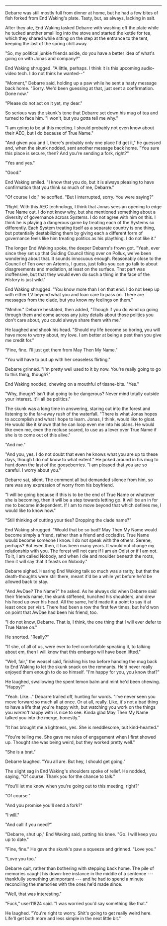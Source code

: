 -----

Debarre was still mostly full from dinner at home, but he had a few bites of fish forked from End Waking's plate. Tasty, but, as always, lacking in salt.

After they ate, End Waking tasked Debarre with washing off the plate while he tucked another small log into the stove and started the kettle for tea, which they shared while sitting on the step at the entrance to the tent, keeping the last of the spring chill away.

"So, my political junkie friends aside, do you have a better idea of what's going on with Jonas and company?"

End Waking shrugged. "A little, perhaps. I think it is this upcoming audio-video tech. I do not think he wanted--"

"Moment," Debarre said, holding up a paw while he sent a hasty message back home. "Sorry. We'd been guessing at that, just sent a confirmation. Done now."

"Please do not act on it yet, my dear."

So serious was the skunk's tone that Debarre set down his mug of tea and turned to face him. "I won't, but you gotta tell me why."

"I am going to be at this meeting. I should probably not even know about their AEC, but I do because of True Name."

"And given you and I, there's probably only one place I'd get it," he guessed and, when the skunk nodded, sent another message back home. "You sure this place is secure, then? And you're sending a fork, right?"

"Yes and yes."

"Good."

End Waking smiled. "I know that you do, but it is always pleasing to have confirmation that you think so much of me, Debarre."

"Of course I do," he scoffed. "But I interrupted, sorry. You were saying?"

"Right. With this AEC technology, I think that Jonas sees an opening to edge True Name out. I do not know why, but she mentioned something about a diversity of governance across Systems. I do not agree with him on this. I think he is playing a dangerous game by treating each of the Systems so differently. Each System treating itself as a separate country is one thing, but potentially destabilizing them by giving each a different form of governance feels like him treating politics as his plaything. I do not like it."

The longer End Waking spoke, the deeper Debarre's frown got. "Yeah, ever since they set up that Guiding Council thing over on Pollux, we've been wondering about that. It sounds innocuous enough. Reasonably close to the Council of Ten over on Artemis, I guess, just folks you can go talk to about disagreements and mediation, at least on the surface. That part was inoffensive, but that they would even do such a thing in the face of the *History* is just wild."

End Waking shrugged. "You know more than I on that end. I do not keep up with either LV beyond what you and Ioan care to pass on. There are messages from the clade, but you know my feelings on them."

"Mmhm." Debarre hesitated, then added, "Though if you do wind up going through them and come across any juicy details about those politics you don't care about, you could always share them with me."

He laughed and shook his head. "Should my life become so boring, you will have more to worry about, my love. I am better at being a pest than you give me credit for."

"Fine, fine. I'll just get them from May Then My Name."

"You will have to put up with her ceaseless flirting."

Debarre grinned. "I'm pretty well used to it by now. You're really going to go to this thing, though?"

End Waking nodded, chewing on a mouthful of tisane-bits. "Yes."

"Why, though? Isn't that going to be dangerous? Never mind totally outside your interest. It'll all be politics."

The skunk was a long time in answering, staring out into the forest and listening to the far-away rush of the waterfall. "There is what Jonas hopes to accomplish and what I hope to learn. Jonas, I think, would like to gloat. He would like it known that he can loop even me into his plans. He would like even me, even the recluse scared, to use as a lever over True Name if she is to come out of this alive."

"And me."

"And you, yes. I do not doubt that even he knows what you are up to these days, though I do not know to what extent." He poked around in his mug to hunt down the last of the gooseberries. "I am pleased that you are so careful. I worry about you."

Debarre sat, silent. The comment all but demanded silence from him, so rare was any expression of worry from his boyfriend.

"I will be going because if this is to be the end of True Name or whatever she is becoming, then it will be a step towards letting go. It will be an in for me to become independent. If I am to move beyond that which defines me, I would like to know how."

"Still thinking of cutting your ties? Dropping the clade name?"

End Waking shrugged. "Would that be so bad? May Then My Name would become simply a friend, rather than a friend and cocladist. True Name would become someone I know. I do not speak with the others. Serene, perhaps? But even then, it has been many years. It would not change my relationship with you. The forest will not care if I am an Odist or if I am not. To it, I am called Nobody, and when I die and moulder beneath the roots, then it will say that it feasts on Nobody."

Debarre sighed. Hearing End Waking talk so much was a rarity, but that the death-thoughts were still there, meant it'd be a while yet before he'd be allowed back to stay.

"And AwDae? The Name?" he asked. As he always did when Debarre said their friends name, the skunk stiffened, hunched his shoulders, and drew his hood up over his head. All the same, he'd made it a point to say it at least once per visit. There had been a row the first few times, but he'd won on point that AwDae had been his friend, too.

"I do not know, Debarre. That is, I think, the one thing that I will ever defer to True Name on."

He snorted. "Really?"

"If she, of all of us, were ever to feel comfortable speaking it, to talking about em, then I will know that this embargo will have been lifted."

"Well, fair," the weasel said, finishing his tea before handing the mug back to End Waking to let the skunk snack on the remnants. He'd never really enjoyed them enough to do so himself. "I'm happy for you, you know that?"

He laughed, swallowing the spent lemon balm and mint he'd been chewing. "Happy?"

"Yeah. Like..." Debarre trailed off, hunting for words. "I've never seen you move forward so much all at once. Or at all, really. Like, it's not a bad thing to have a life that you're happy with, but watching you work on the things you *weren't* happy with is nice to see. Kinda glad May Then My Name talked you into the merge, honestly."

"It has brought me a lightness, yes. She is meddlesome, but kind-hearted."

"You're telling me. She gave me rules of engagement when I first showed up. Thought she was being weird, but they worked pretty well."

"She is a brat."

Debarre laughed. "You all are. But hey, I should get going."

The slight sag in End Waking's shoulders spoke of relief. He nodded, saying, "Of course. Thank you for the chance to talk."

"You'll let me know when you're going out to this meeting, right?"

"Of course."

"And you promise you'll send a fork?"

"I will."

"And call if you need?"

"Debarre, shut up," End Waking said, patting his knee. "Go. I will keep you up to date."

"Fine, fine." He gave the skunk's paw a squeeze and grinned. "Love you."

"Love you too."

Debarre quit, rather than bothering with stepping back home. The pile of memories caught his down-tree instance in the middle of a sentence --- thankfully something unimportant --- and he had to spend a minute reconciling the memories with the ones he'd made since.

"Well, that was interesting."

"Fuck," user11824 said. "I was worried you'd say something like that."

He laughed. "You're right to worry. Shit's going to get really weird here. Life'll get both more and less simple in the next little bit."
